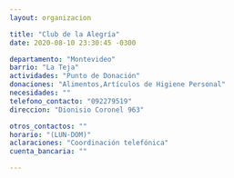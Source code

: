```yaml
---
layout: organizacion

title: "Club de la Alegría"
date: 2020-08-10 23:30:45 -0300

departamento: "Montevideo"
barrio: "La Teja"
actividades: "Punto de Donación"
donaciones: "Alimentos,Artículos de Higiene Personal"
necesidades: ""
telefono_contacto: "092279519"
direccion: "Dionisio Coronel 963"

otros_contactos: ""
horario: "(LUN-DOM)"
aclaraciones: "Coordinación telefónica"
cuenta_bancaria: ""

---
```

